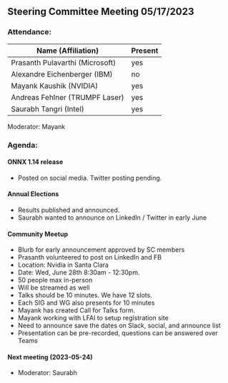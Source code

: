 ## Steering Committee Meeting 05/17/2023

### Attendance:

| Name (Affiliation)              | Present  |
| ------------------------------- | -------- |
| Prasanth Pulavarthi (Microsoft) | yes |
| Alexandre Eichenberger (IBM)    | no |
| Mayank Kaushik (NVIDIA)         | yes |
| Andreas Fehlner (TRUMPF Laser)  | yes |
| Saurabh Tangri (Intel)          | yes |

Moderator: Mayank

### Agenda:

  #### ONNX 1.14 release
  - Posted on social media. Twitter posting pending.
 
  #### Annual Elections
  - Results published and announced.
  - Saurabh wanted to announce on LinkedIn / Twitter in early June

  #### Community Meetup
  - Blurb for early announcement approved by SC members
  - Prasanth volunteered to post on LinkedIn and FB
  - Location: Nvidia in Santa Clara
  - Date: Wed, June 28th 8:30am - 12:30pm.
  - 50 people max in-person
  - Will be streamed as well
  - Talks should be 10 minutes. We have 12 slots.
  - Each SIG and WG also presents for 10 minutes
  - Mayank has created Call for Talks form.
  - Mayank working with LFAI to setup registration site
  - Need to announce save the dates on Slack, social, and announce list
  - Presentation can be pre-recorded, questions can be answered over Teams
  
  #### Next meeting (2023-05-24)
  - Moderator: Saurabh
